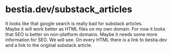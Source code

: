# bestia.dev/substack_articles

It looks like that google search is really bad for substack articles.  
Maybe it will work better as HTML files on my own domain.
For now it looks that SEO is better on non-platform domains.
Maybe it needs some more information for SEO. We will see.
On every HTML there is a link to bestia.dev and a link to the original substack article.
